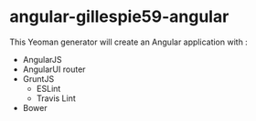 # angular-gillespie59-angular

This Yeoman generator will create an Angular application with : 
* AngularJS
* AngularUI router
* GruntJS
  * ESLint
  * Travis Lint
* Bower
